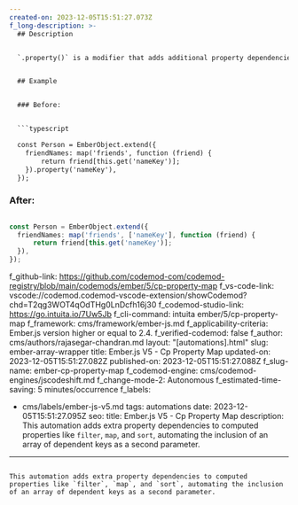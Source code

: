 ```yaml
---
created-on: 2023-12-05T15:51:27.073Z
f_long-description: >-
  ## Description


  `.property()` is a modifier that adds additional property dependencies to an existing computed property. For `filter`, `map`, and `sort` computed property macros, this codemod ensures they receive an array of additional dependent keys as a second parameter.


  ## Example


  ### Before:


  ```typescript

  const Person = EmberObject.extend({
  	friendNames: map('friends', function (friend) {
  		return friend[this.get('nameKey')];
  	}).property('nameKey'),
  });

  ```


  ### After:


  ```typescript

  const Person = EmberObject.extend({
  	friendNames: map('friends', ['nameKey'], function (friend) {
  		return friend[this.get('nameKey')];
  	}),
  });

  ```
f_github-link: https://github.com/codemod-com/codemod-registry/blob/main/codemods/ember/5/cp-property-map
f_vs-code-link: vscode://codemod.codemod-vscode-extension/showCodemod?chd=T2qg3WOT4qOdTHg0LnDcfh16j30
f_codemod-studio-link: https://go.intuita.io/7Uw5Jb
f_cli-command: intuita ember/5/cp-property-map
f_framework: cms/framework/ember-js.md
f_applicability-criteria: Ember.js version higher or equal to 2.4.
f_verified-codemod: false
f_author: cms/authors/rajasegar-chandran.md
layout: "[automations].html"
slug: ember-array-wrapper
title: Ember.js V5 - Cp Property Map
updated-on: 2023-12-05T15:51:27.082Z
published-on: 2023-12-05T15:51:27.088Z
f_slug-name: ember-cp-property-map
f_codemod-engine: cms/codemod-engines/jscodeshift.md
f_change-mode-2: Autonomous
f_estimated-time-saving: 5 minutes/occurrence
f_labels:
  - cms/labels/ember-js-v5.md
tags: automations
date: 2023-12-05T15:51:27.095Z
seo:
  title: Ember.js V5 - Cp Property Map
  description: This automation adds extra property dependencies to computed
    properties like `filter`, `map`, and `sort`, automating the inclusion of an
    array of dependent keys as a second parameter.
---
```

This automation adds extra property dependencies to computed properties like `filter`, `map`, and `sort`, automating the inclusion of an array of dependent keys as a second parameter.